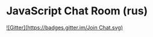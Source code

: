 JavaScript Chat Room (rus)
==========================

[![Gitter](https://badges.gitter.im/Join Chat.svg)](https://gitter.im/chat-rooms/javascript.rus)
